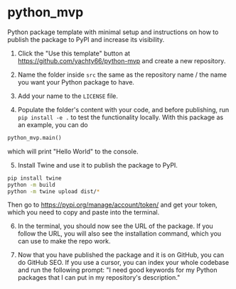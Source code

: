 # python_mvp

Python package template with minimal setup and instructions on how to publish the package to PyPI and increase its visibility.

1. Click the "Use this template" button at https://github.com/yachty66/python-mvp and create a new repository.

2. Name the folder inside `src` the same as the repository name / the name you want your Python package to have.

3. Add your name to the `LICENSE` file.

4. Populate the folder's content with your code, and before publishing, run `pip install -e .` to test the functionality locally. With this package as an example, you can do

```python
python_mvp.main()
```

which will print "Hello World" to the console.

5. Install Twine and use it to publish the package to PyPI.

```bash
pip install twine
python -m build
python -m twine upload dist/*
```

Then go to https://pypi.org/manage/account/token/ and get your token, which you need to copy and paste into the terminal.

6. In the terminal, you should now see the URL of the package. If you follow the URL, you will also see the installation command, which you can use to make the repo work.

7. Now that you have published the package and it is on GitHub, you can do GitHub SEO. If you use a cursor, you can index your whole codebase and run the following prompt: "I need good keywords for my Python packages that I can put in my repository's description."